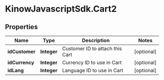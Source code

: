 # KinowJavascriptSdk.Cart2

## Properties
Name | Type | Description | Notes
------------ | ------------- | ------------- | -------------
**idCustomer** | **Integer** | Customer ID to attach this Cart | [optional] 
**idCurrency** | **Integer** | Currency ID to use in Cart | [optional] 
**idLang** | **Integer** | Language ID to use in Cart | [optional] 


